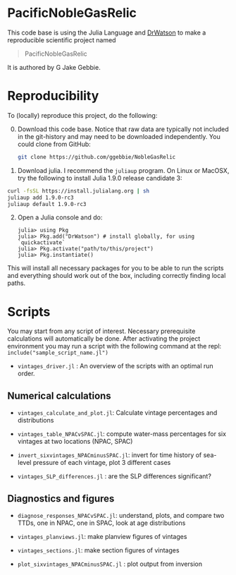 # PacificNobleGasRelic

This code base is using the Julia Language and [DrWatson](https://juliadynamics.github.io/DrWatson.jl/stable/)
to make a reproducible scientific project named
> PacificNobleGasRelic

It is authored by G Jake Gebbie.

# Reproducibility

To (locally) reproduce this project, do the following:

0. Download this code base. Notice that raw data are typically not included in the
   git-history and may need to be downloaded independently. You could clone from GitHub:
   ```sh
   git clone https://github.com/ggebbie/NobleGasRelic
   ```

1. Download julia. I recommend the `juliaup` program. On Linux or MacOSX, try the following to install Julia 1.9.0 release candidate 3:
```sh
curl -fsSL https://install.julialang.org | sh
juliaup add 1.9.0-rc3
juliaup default 1.9.0-rc3
```

2. Open a Julia console and do:
   ```
   julia> using Pkg
   julia> Pkg.add("DrWatson") # install globally, for using `quickactivate`
   julia> Pkg.activate("path/to/this/project")
   julia> Pkg.instantiate()
   ```

This will install all necessary packages for you to be able to run the scripts and
everything should work out of the box, including correctly finding local paths.

# Scripts

You may start from any script of interest. Necessary prerequisite calculations will automatically be done. After activating the project environment you may run a script with the following command at the repl: `include("sample_script_name.jl")`

- `vintages_driver.jl` : An overview of the scripts with an optimal run order.

## Numerical calculations

- `vintages_calculate_and_plot.jl`: Calculate vintage percentages and distributions

- `vintages_table_NPACvSPAC.jl`: compute water-mass percentages for six vintages at two locations (NPAC, SPAC)

- `invert_sixvintages_NPACminusSPAC.jl`: invert for time history of sea-level pressure of each vintage, plot 3 different cases

- `vintages_SLP_differences.jl` : are the SLP differences significant?

## Diagnostics and figures

- `diagnose_responses_NPACvSPAC.jl`: understand, plots, and compare two TTDs, one in NPAC, one in SPAC, look at age distributions

- `vintages_planviews.jl`: make planview figures of vintages

- `vintages_sections.jl`: make section figures of vintages

- `plot_sixvintages_NPACminusSPAC.jl` : plot output from inversion


